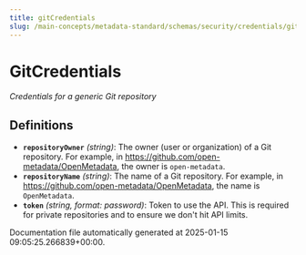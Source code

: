 ```yaml
---
title: gitCredentials
slug: /main-concepts/metadata-standard/schemas/security/credentials/gitcredentials
---
```


# GitCredentials

*Credentials for a generic Git repository*

## Definitions

- **`repositoryOwner`** *(string)*: The owner (user or organization) of a Git repository. For example, in https://github.com/open-metadata/OpenMetadata, the owner is `open-metadata`.
- **`repositoryName`** *(string)*: The name of a Git repository. For example, in https://github.com/open-metadata/OpenMetadata, the name is `OpenMetadata`.
- **`token`** *(string, format: password)*: Token to use the API. This is required for private repositories and to ensure we don't hit API limits.


Documentation file automatically generated at 2025-01-15 09:05:25.266839+00:00.
